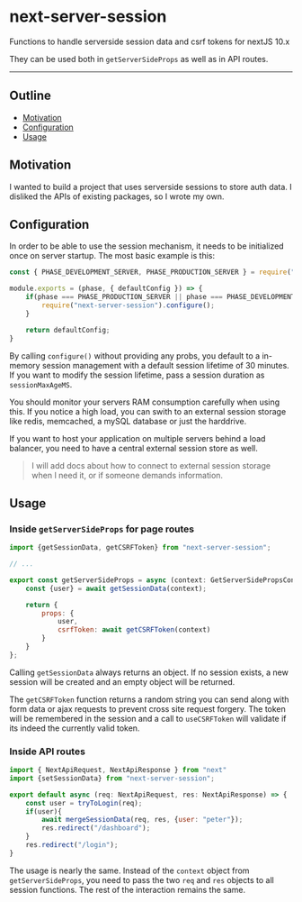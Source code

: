 # next-server-session
Functions to handle serverside session data and csrf tokens for nextJS 10.x

They can be used both in `getServerSideProps` as well as in API routes.

------------------------------------
## Outline
- [Motivation](#motivation)
- [Configuration](#configuration)
- [Usage](#usage)

## Motivation
I wanted to build a project that uses serverside sessions to store auth data. I disliked the APIs of existing packages,
so I wrote my own.

## Configuration
In order to be able to use the session mechanism, it needs to be initialized once on server startup. The most basic
example is this:

```javascript
const { PHASE_DEVELOPMENT_SERVER, PHASE_PRODUCTION_SERVER } = require("next/constants");

module.exports = (phase, { defaultConfig }) => {
    if(phase === PHASE_PRODUCTION_SERVER || phase === PHASE_DEVELOPMENT_SERVER){
        require("next-server-session").configure();
    }

    return defaultConfig;
}
```

By calling `configure()` without providing any probs, you default to a in-memory session management with a default session
lifetime of 30 minutes. If you want to modify the session lifetime, pass a session duration as `sessionMaxAgeMS`.

You should monitor your servers RAM consumption carefully when using this. If you notice a high load, you can swith to an
external session storage like redis, memcached, a mySQL database or just the harddrive. 

If you want to host your application on multiple servers behind a load balancer, you need to have a central external session store as well.

> I will add docs about how to connect to external session storage when I need it, or if someone demands information.

## Usage

### Inside `getServerSideProps` for page routes

```javascript
import {getSessionData, getCSRFToken} from "next-server-session";

// ...

export const getServerSideProps = async (context: GetServerSidePropsContext) => {
    const {user} = await getSessionData(context);

    return {
        props: {
            user,
            csrfToken: await getCSRFToken(context)
        }
    }
};
```
Calling `getSessionData` always returns an object. If no session exists, a new session will be created and an empty object will be returned.

The `getCSRFToken` function returns a random string you can send along with form data or ajax requests to prevent cross site request forgery.
The token will be remembered in the session and a call to `useCSRFToken` will validate if its indeed the currently valid token.

### Inside API routes

```javascript
import { NextApiRequest, NextApiResponse } from "next"
import {setSessionData} from "next-server-session";

export default async (req: NextApiRequest, res: NextApiResponse) => {
    const user = tryToLogin(req);
    if(user){
        await mergeSessionData(req, res, {user: "peter"});
        res.redirect("/dashboard");    
    }
    res.redirect("/login");
}
```

The usage is nearly the same. Instead of the `context` object from `getServerSideProps`, you need to pass the two `req` and `res` objects to all session functions.
The rest of the interaction remains the same.

